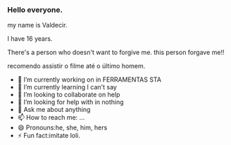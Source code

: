 ### Hello everyone.
my name is Valdecir.

I have 16 years.

There's a person who doesn't want to forgive me. this person forgave me!!

recomendo assistir o filme até o último homem.

<!--
**loli da quebrada/loli da quebrada** is a ✨ _special_ ✨ repository because its `README.md` (this file) appears n your GitHub profile.
Here are some ideas to get you started:
-->
- 🔭 I’m currently working on in FERRAMENTAS STA
- 🌱 I’m currently learning I can't say
- 👯 I’m looking to collaborate on help
- 🤔 I’m looking for help with in nothing
- 💬 Ask me about anything
- 📫 How to reach me: ...
- 😄 Pronouns:he, she, him, hers
- ⚡ Fun fact:imitate loli.
